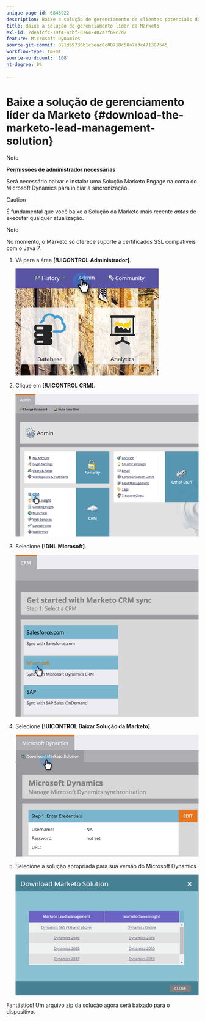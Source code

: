 ```yaml
---
unique-page-id: 6848922
description: Baixe a solução de gerenciamento de clientes potenciais da Marketo - Documentação da Marketo - Documentação do produto
title: Baixe a solução de gerenciamento líder da Marketo
exl-id: 2deafcfc-19f4-4cbf-8764-402a7f69c7d2
feature: Microsoft Dynamics
source-git-commit: 821d69736b1cbeac0c80718c58a7a3c471387545
workflow-type: tm+mt
source-wordcount: '108'
ht-degree: 0%

---
```


# Baixe a solução de gerenciamento líder da Marketo {#download-the-marketo-lead-management-solution}

>[!NOTE]
>
>**Permissões de administrador necessárias**

Será necessário baixar e instalar uma Solução Marketo Engage na conta do Microsoft Dynamics para iniciar a sincronização.

>[!CAUTION]
>
>É fundamental que você baixe a Solução da Marketo mais recente _antes_ de executar qualquer atualização.

>[!NOTE]
>
>No momento, o Marketo só oferece suporte a certificados SSL compatíveis com o Java 7.

1. Vá para a área **[!UICONTROL Administrador]**.

   ![](assets/download-the-marketo-lead-management-solution-1.png)

1. Clique em **[!UICONTROL CRM]**.

   ![](assets/download-the-marketo-lead-management-solution-2.png)

1. Selecione **[!DNL Microsoft]**.

   ![](assets/download-the-marketo-lead-management-solution-3.png)

1. Selecione **[!UICONTROL Baixar Solução da Marketo]**.

   ![](assets/download-the-marketo-lead-management-solution-4.png)

1. Selecione a solução apropriada para sua versão do Microsoft Dynamics.

   ![](assets/download-the-marketo-lead-management-solution-5.png)

Fantástico! Um arquivo zip da solução agora será baixado para o dispositivo.
